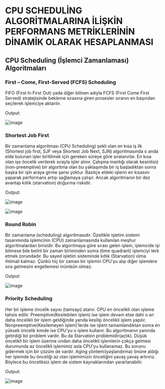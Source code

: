 # CPU SCHEDULİNG ALGORİTMALARINA İLİŞKİN PERFORMANS METRİKLERİNİN DİNAMİK OLARAK HESAPLANMASI                                                                          
                                                                          
## CPU Scheduling (İşlemci Zamanlaması) Algoritmaları

### First – Come, First-Served (FCFS) Scheduling 
FIFO (First In First Out) yada diğer bilinen adıyla FCFS (First Come First Served) stratejisinde bekleme sırasına giren
prosesler sıranın en başından seçilerek işlemciye aktarılır.

Output:

![image](https://user-images.githubusercontent.com/93208734/207586929-6db57f88-041d-4f61-ad2d-a52e29fb6be1.png)


### Shortest Job First
Bir zamanlama algoritması (CPU Scheduling) şekli olan en kısa iş ilk (Shortest job first, SJF veya Shortest Job Next, SJN) algoritmasında
o anda elde bulunan işler biritilmek için gereken süreye göre sıralanırlar. En kısa olan işe öncelik verilerek sırayla işler alınır.
Çalışma mantığı olarak kesintisiz (non-preemptive) bir algoritma olan bu yaklaşımda bir iş başladıktan sonra başka bir işin araya girme şansı yoktur. 
Basitçe eldeki işlerin en kısasını yaparak performans artışı sağlamaya çalışır. Ancak algoritmanın bir dez avantajı kıtlık (starvation) doğurma riskidir.

Output:

![image](https://user-images.githubusercontent.com/93208734/207587328-ea32251c-afd2-485d-bd3a-5ffcf80618bf.png)

![image](https://user-images.githubusercontent.com/93208734/207587351-bbbc3fb4-7c0d-46e0-8b2e-d89f7e3ef2a3.png)


### Round Robin
Bir zamanlama (scheduling) algoritmasıdır. Özellikle işletim sistemi tasarımında işlemcinin (CPU) zamanlamasında kullanılan meşhur algoritmalardan birisidir.
Bu algoritmaya göre sırası gelen işlem, işlemcide işi bitmese bile belirli bir zaman biriminden sonra (time quadrant) işlemciyi terk etmek zorundadır.
Bu sayed işletim sisteminde kıtlık (Starvation) olma ihtimali kalmaz. Çünkü hiç bir zaman bir işlemin CPU’yu alıp diğer işlemlere sıra gelmesini engellemesi mümkün olmaz.

Output:

![image](https://user-images.githubusercontent.com/93208734/207587627-939bbdbd-4da4-47db-9828-8601c3f395a6.png)


### Priority Scheduling
Her bir işleme öncelik sayısı (tamsayı) atanır. CPU en öncelikli olan işleme tahsis edilir.
Preemptive(Kesilebilen işlem) ise işlem devam etse dahi o an daha öncelikli bir işlem geldiğinde yarıda kesilip öncelikli işlem yapılır.
Nonpreemptive(Kesilemeyen işlem)’lerde ise işlem tamamlandıktan sonra en yüksek öncelik kimde ise CPU’yu o işlem kullanır.
Bu algoritmanın yanında getirdiği bir problem vardır. Bu da Starvation problemidir(açlık). Düşük öncelikli bir işlem üzerine ondan daha öncelikli 
işlemlerin çokça gelmesi durumunda az öncelikli işlemimiz asla CPU’yu kullanamaz. Bu sorunu gidermek için bir çözüm de vardır.
Aging yöntemi(yaşlandırma) önüne aldığı her işlemde bu önceliği az olan işlemimizin önceliğini yavaş yavaş artırırız. Böylece bu önceliksiz 
işlem de sistem kaynaklarından yararlanabilir.

Output:

![image](https://user-images.githubusercontent.com/93208734/207587744-0c8b278f-d5e4-4caa-8016-ad63f8cb604a.png)


